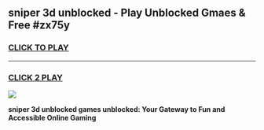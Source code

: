
## sniper 3d unblocked - Play Unblocked Gmaes & Free #zx75y
<h3>
<a href="https://news.freeplayer.one?title=sniper_3d_unblocked&ref=24F">CLICK TO PLAY</a></h3>
<hr>

<h3>
<a href="https://news.freeplayer.one?title=sniper_3d_unblocked&ref=24F">CLICK 2 PLAY</a>
  
</h3>

<a href="https://news.freeplayer.one?title=sniper_3d_unblocked&ref=24F/"><img src="https://clearcache.store/games.png"></a>


**sniper 3d unblocked games unblocked: Your Gateway to Fun and Accessible Online Gaming**
